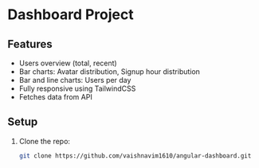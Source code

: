 # Dashboard Project

## Features
- Users overview (total, recent)
- Bar charts: Avatar distribution, Signup hour distribution
- Bar and line charts: Users per day
- Fully responsive using TailwindCSS
- Fetches data from API

## Setup
1. Clone the repo:
   ```bash
   git clone https://github.com/vaishnavim1610/angular-dashboard.git
